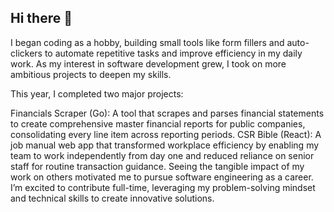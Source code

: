 ## Hi there 👋
I began coding as a hobby, building small tools like form fillers and auto-clickers to automate repetitive tasks and improve efficiency in my daily work. As my interest in software development grew, I took on more ambitious projects to deepen my skills.

This year, I completed two major projects:

Financials Scraper (Go): A tool that scrapes and parses financial statements to create comprehensive master financial reports for public companies, consolidating every line item across reporting periods.
CSR Bible (React): A job manual web app that transformed workplace efficiency by enabling my team to work independently from day one and reduced reliance on senior staff for routine transaction guidance.
Seeing the tangible impact of my work on others motivated me to pursue software engineering as a career. I’m excited to contribute full-time, leveraging my problem-solving mindset and technical skills to create innovative solutions.
<!--
**odinhong/odinhong** is a ✨ _special_ ✨ repository because its `README.md` (this file) appears on your GitHub profile.

Here are some ideas to get you started:

- 🔭 I’m currently working on ...
- 🌱 I’m currently learning ...
- 👯 I’m looking to collaborate on ...
- 🤔 I’m looking for help with ...
- 💬 Ask me about ...
- 📫 How to reach me: ...
- 😄 Pronouns: ...
- ⚡ Fun fact: ...
-->
